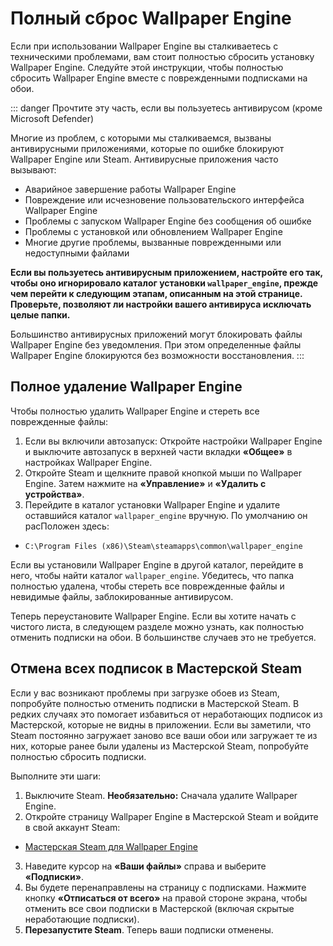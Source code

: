 # Полный сброс Wallpaper Engine

Если при использовании Wallpaper Engine вы сталкиваетесь с техническими проблемами, вам стоит полностью сбросить установку Wallpaper Engine. Следуйте этой инструкции, чтобы полностью сбросить Wallpaper Engine вместе с поврежденными подписками на обои.

::: danger
Прочтите эту часть, если вы пользуетесь антивирусом (кроме Microsoft Defender)

Многие из проблем, с которыми мы сталкиваемся, вызваны антивирусными приложениями, которые по ошибке блокируют Wallpaper Engine или Steam. Антивирусные приложения часто вызывают:

* Аварийное завершение работы Wallpaper Engine
* Повреждение или исчезновение пользовательского интерфейса Wallpaper Engine
* Проблемы с запуском Wallpaper Engine без сообщения об ошибке
* Проблемы с установкой или обновлением Wallpaper Engine
* Многие другие проблемы, вызванные поврежденными или недоступными файлами

**Если вы пользуетесь антивирусным приложением, настройте его так, чтобы оно игнорировало каталог установки `wallpaper_engine`, прежде чем перейти к следующим этапам, описанным на этой странице. Проверьте, позволяют ли настройки вашего антивируса исключать целые папки.**

Большинство антивирусных приложений могут блокировать файлы Wallpaper Engine без уведомления. При этом определенные файлы Wallpaper Engine блокируются без возможности восстановления.
:::

## Полное удаление Wallpaper Engine

Чтобы полностью удалить Wallpaper Engine и стереть все поврежденные файлы:

1. Если вы включили автозапуск: Откройте настройки Wallpaper Engine и выключите автозапуск в верхней части вкладки **«Общее»** в настройках Wallpaper Engine.
2. Откройте Steam и щелкните правой кнопкой мыши по Wallpaper Engine. Затем нажмите на **«Управление»** и **«Удалить с устройства»**.
3. Перейдите в каталог установки Wallpaper Engine и удалите оставшийся каталог `wallpaper_engine` вручную. По умолчанию он расПоложен здесь:

* `C:\Program Files (x86)\Steam\steamapps\common\wallpaper_engine`

Если вы установили Wallpaper Engine в другой каталог, перейдите в него, чтобы найти каталог `wallpaper_engine`. Убедитесь, что папка полностью удалена, чтобы стереть все поврежденные файлы и невидимые файлы, заблокированные антивирусом.

Теперь переустановите Wallpaper Engine. Если вы хотите начать с чистого листа, в следующем разделе можно узнать, как полностью отменить подписки на обои. В большинстве случаев это не требуется.

## Отмена всех подписок в Мастерской Steam

Если у вас возникают проблемы при загрузке обоев из Steam, попробуйте полностью отменить подписки в Мастерской Steam. В редких случаях это помогает избавиться от неработающих подписок из Мастерской, которые не видны в приложении. Если вы заметили, что Steam постоянно загружает заново все ваши обои или загружает те из них, которые ранее были удалены из Мастерской Steam, попробуйте полностью сбросить подписки.

Выполните эти шаги:

1. Выключите Steam. **Необязательно:** Сначала удалите Wallpaper Engine.
2. Откройте страницу Wallpaper Engine в Мастерской Steam и войдите в свой аккаунт Steam:

* [Мастерская Steam для Wallpaper Engine](https://steamcommunity.com/app/431960/workshop/)

3. Наведите курсор на **«Ваши файлы»** справа и выберите **«Подписки»**.
4. Вы будете перенаправлены на страницу с подписками. Нажмите кнопку **«Отписаться от всего»** на правой стороне экрана, чтобы отменить все свои подписки в Мастерской (включая скрытые неработающие подписки).
5. **Перезапустите Steam**. Теперь ваши подписки отменены.
